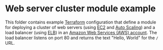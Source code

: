 # Web server cluster module example

This folder contains example [Terraform](https://www.terraform.io/) configuration that define a module for deploying a 
cluster of web servers (using [EC2](https://aws.amazon.com/ec2/) and [Auto 
Scaling](https://aws.amazon.com/autoscaling/)) and a load balancer (using 
[ELB](https://aws.amazon.com/elasticloadbalancing/)) in an [Amazon Web Services (AWS) account](http://aws.amazon.com/). 
The load balancer listens on port 80 and returns the text "Hello, World" for the `/` URL.





